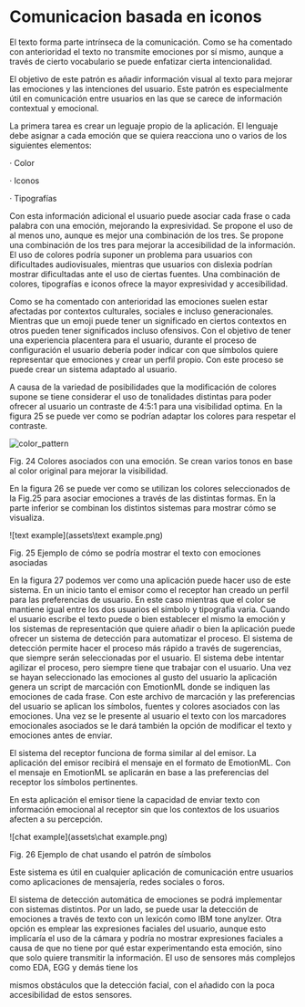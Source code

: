 # Comunicacion basada en iconos

El texto forma parte intrínseca de la comunicación. Como se ha comentado con anterioridad el texto no transmite emociones por sí mismo, aunque a través de cierto vocabulario se puede enfatizar cierta intencionalidad. 

El objetivo de este patrón es añadir información visual al texto para mejorar las emociones y las intenciones del usuario. Este patrón es especialmente útil en comunicación entre usuarios en las que se carece de información contextual y emocional.

La primera tarea es crear un leguaje propio de la aplicación. El lenguaje debe asignar a cada emoción que se quiera reacciona uno o varios de los siguientes elementos:

·    Color

·    Iconos

·    Tipografías

Con esta información adicional el usuario puede asociar cada frase o cada palabra con una emoción, mejorando la expresividad. Se propone el uso de al menos uno, aunque es mejor una combinación de los tres. Se propone una combinación de los tres para mejorar la accesibilidad de la información. El uso de colores podría suponer un problema para usuarios con dificultades audiovisuales, mientras que usuarios con dislexia podrían mostrar dificultadas ante el uso de ciertas fuentes. Una combinación de colores, tipografías e iconos ofrece la mayor expresividad y accesibilidad.

Como se ha comentado con anterioridad las emociones suelen estar afectadas por contextos culturales, sociales e incluso generacionales. Mientras que un emoji puede tener un significado en ciertos contextos en otros pueden tener significados incluso ofensivos. Con el objetivo de tener una experiencia placentera para el usuario, durante el proceso de configuración el usuario debería poder indicar con que símbolos quiere representar que emociones y crear un perfil propio. Con este proceso se puede crear un sistema adaptado al usuario.

A causa de la variedad de posibilidades que la modificación de colores supone se tiene considerar el uso de tonalidades distintas para poder ofrecer al usuario un contraste de 4:5:1 para una visibilidad optima. En la figura 25 se puede ver como se podrían adaptar los colores para respetar el contraste.

 ![color_pattern](assets/color_pattern.png)                        

Fig. 24 Colores asociados con una emoción. Se crean varios tonos en base al color original para mejorar la visibilidad.

En la figura 26 se puede ver como se utilizan los colores seleccionados de la Fig.25 para asociar emociones a través de las distintas formas. En la parte inferior se combinan los distintos sistemas para mostrar cómo se visualiza.

![text example](assets\text example.png)

Fig. 25 Ejemplo de cómo se podría mostrar el texto con emociones asociadas

En la figura 27 podemos ver como una aplicación puede hacer uso de este sistema. En un inicio tanto el emisor como el receptor han creado un perfil para las preferencias de usuario. En este caso mientras que el color se mantiene igual entre los dos usuarios el símbolo y tipografía varia. Cuando el usuario escribe el texto puede o bien establecer el mismo la emoción y los sistemas de representación que quiere añadir o bien la aplicación puede ofrecer un sistema de detección para automatizar el proceso. El sistema de detección permite hacer el proceso más rápido a través de sugerencias, que siempre serán seleccionadas por el usuario. El sistema debe intentar agilizar el proceso, pero siempre tiene que trabajar con el usuario. Una vez se hayan seleccionado las emociones al gusto del usuario la aplicación genera un script de marcación con EmotionML donde se indiquen las emociones de cada frase. Con este archivo de marcación y las preferencias del usuario se aplican los símbolos, fuentes y colores asociados con las emociones. Una vez se le presente al usuario el texto con los marcadores emocionales asociados se le dará también la opción de modificar el texto y emociones antes de enviar.

El sistema del receptor funciona de forma similar al del emisor. La aplicación del emisor recibirá el mensaje en el formato de EmotionML. Con el mensaje en EmotionML se aplicarán en base a las preferencias del receptor los símbolos pertinentes.

En esta aplicación el emisor tiene la capacidad de enviar texto con información emocional al receptor sin que los contextos de los usuarios afecten a su percepción.

![chat example](assets\chat example.png)

Fig. 26 Ejemplo de chat usando el patrón de símbolos

Este sistema es útil en cualquier aplicación de comunicación entre usuarios como aplicaciones de mensajería, redes sociales o foros.

El sistema de detección automática de emociones se podrá implementar con sistemas distintos. Por un lado, se puede usar la detección de emociones a través de texto con un lexicón como IBM tone anylzer. Otra opción es emplear las expresiones faciales del usuario, aunque esto implicaría el uso de la cámara y podría no mostrar expresiones faciales a causa de que no tiene por qué estar experimentando esta emoción, sino que solo quiere transmitir la información. El uso de sensores más complejos como EDA, EGG y demás tiene los 

mismos obstáculos que la detección facial, con el añadido con la poca accesibilidad de estos sensores.